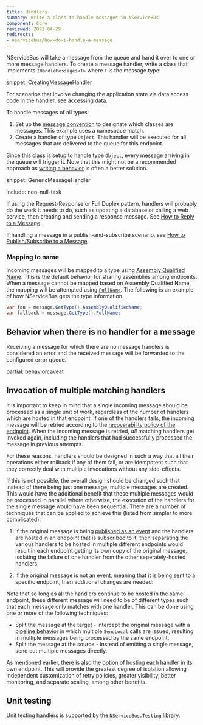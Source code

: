 ```yaml
---
title: Handlers
summary: Write a class to handle messages in NServiceBus.
component: Core
reviewed: 2021-04-29
redirects:
- nservicebus/how-do-i-handle-a-message
---
```


NServiceBus will take a message from the queue and hand it over to one or more message handlers. To create a message handler, write a class that implements `IHandleMessages<T>` where `T` is the message type:

snippet: CreatingMessageHandler

For scenarios that involve changing the application state via data access code in the handler, see [accessing data](/nservicebus/handlers/accessing-data.md).

To handle messages of all types:

 1. Set up the [message convention](/nservicebus/messaging/conventions.md) to designate which classes are messages. This example uses a namespace match.
 1. Create a handler of type `Object`. This handler will be executed for all messages that are delivered to the queue for this endpoint.

Since this class is setup to handle type `Object`, every message arriving in the queue will trigger it. Note that this might not be a recommended approach as [writing a behavior](/nservicebus/pipeline/manipulate-with-behaviors.md) is often a better solution.

snippet: GenericMessageHandler

include: non-null-task

If using the Request-Response or Full Duplex pattern, handlers will probably do the work it needs to do, such as updating a database or calling a web service, then creating and sending a response message. See [How to Reply to a Message](/nservicebus/messaging/reply-to-a-message.md).

If handling a message in a publish-and-subscribe scenario, see [How to Publish/Subscribe to a Message](/nservicebus/messaging/publish-subscribe/).

### Mapping to name

Incoming messages will be mapped to a type using [Assembly Qualified Name](https://msdn.microsoft.com/en-us/library/system.type.assemblyqualifiedname.aspx). This is the default behavior for sharing assemblies among endpoints. When a message cannot be mapped based on Assembly Qualified Name, the mapping will be attempted using [`FullName`](https://msdn.microsoft.com/en-us/library/system.type.fullname.aspx). The following is an example of how NServiceBus gets the type information.

```cs
var fqn = message.GetType().AssemblyQualifiedName;
var fallback = message.GetType().FullName;
```

## Behavior when there is no handler for a message

Receiving a message for which there are no message handlers is considered an error and the received message will be forwarded to the configured error queue.

partial: behaviorcaveat

## Invocation of multiple matching handlers

It is important to keep in mind that a single incoming message should be processed as a single unit of work, regardless of the number of handlers which are hosted in that endpoint. If one of the handlers fails, the incoming message will be retried according to the [recoverability policy of the endpoint](/nservicebus/recoverability). When the incoming message is retried, _all_ matching handlers get invoked again, including the handlers that had successfully processed the message in previous attempts.

For these reasons, handlers should be designed in such a way that all their operations either rollback if any of them fail, or are idempotent such that they correctly deal with multiple invocations without any side-effects.

If this is not possible, the overall design should be changed such that instead of there being just one message, multiple messages are created. This would have the additional benefit that these multiple messages would be processed in parallel where otherwise, the execution of the handlers for the single message would have been sequential. There are a number of techniques that can be applied to achieve this (listed from simpler to more complicated):

1. If the original message is being [published as an event](/nservicebus/messaging/publish-subscribe/) and the handlers are hosted in an endpoint that is subscribed to it, then  separating the various handlers to be hosted in multiple different endpoints would result in each endpoint getting its own copy of the original message, isolating the failure of one handler from the other seperately-hosted handlers.

2. If the original message is not an event, meaning that it is being [sent](/nservicebus/messaging/send-a-message) to a specific endpoint, then additional changes are needed:

Note that so long as all the handlers continue to be hosted in the same endpoint, these different message will need to be of different types such that each message only matches with one handler. This can be done using one or more of the following techniques:

- Split the message at the target - intercept the original message with a [pipeline behavior](/nservicebus/pipeline/manipulate-with-behaviors) in which multiple `SendLocal` calls are issued, resulting in multiple messages being processed by the same endpoint. 
- Split the message at the source - instead of emitting a single message, send out multiple messages directly.

As mentioned earlier, there is also the option of hosting each handler in its own endpoint. This will provide the greatest degree of isolation allowing independent customization of retry policies, greater visibility, better monitoring, and separate scaling, among other benefits.

## Unit testing

Unit testing handlers is supported by [the `NServiceBus.Testing` library](/nservicebus/testing/#testing-a-handler).
